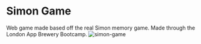 # Simon Game
Web game made based off the real Simon memory game. Made through the London App Brewery Bootcamp.
![simon-game](simon-gane.gif)
